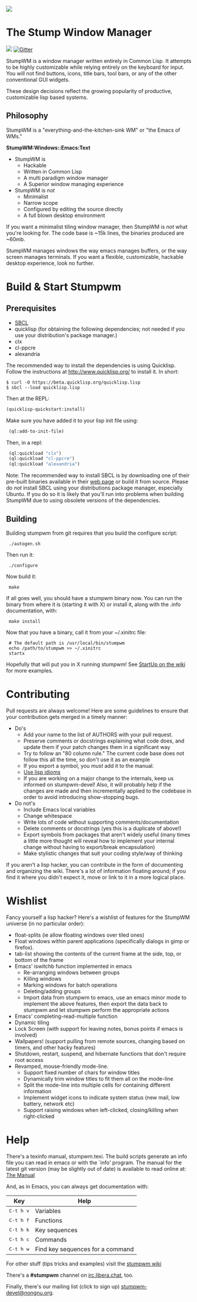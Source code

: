 ![](https://stumpwm.github.io/images/stumpwm-logo-stripe.png)


# The Stump Window Manager
![](https://travis-ci.org/stumpwm/stumpwm.svg)
[![Gitter](https://badges.gitter.im/stumpwm/community.svg)](https://gitter.im/stumpwm/community?utm_source=badge&utm_medium=badge&utm_campaign=pr-badge)

StumpWM is a window manager written entirely in Common Lisp. It
attempts to be highly customizable while relying entirely on the
keyboard for input. You will not find buttons, icons, title bars, tool
bars, or any of the other conventional GUI widgets.

These design decisions reflect the growing popularity of productive,
customizable lisp based systems.

## Philosophy 

StumpWM is a "everything-and-the-kitchen-sink WM" or "the Emacs of
WMs."

**StumpWM:Windows::Emacs:Text**

* StumpWM is
  * Hackable
  * Written in Common Lisp
  * A multi paradigm window manager
  * A Superior window managing experience 
* StumpWM is *not*
  * Minimalist
  * Narrow scope
  * Configured by editing the source directly
  * A full blown desktop environment

If you want a minimalist tiling window manager, then StumpWM is *not*
what you're looking for.  The code base is ~15k lines, the binaries
produced are ~60mb.

StumpWM manages windows the way emacs manages buffers, or the way
screen manages terminals. If you want a flexible, customizable,
hackable desktop experience, look no further.

# Build & Start Stumpwm

## Prerequisites

* [SBCL][sbcl]
* quicklisp (for obtaining the following dependencies; not needed if you use your distribution's package manager.)
* clx
* cl-ppcre
* alexandria

The recommended way to install the dependencies is using Quicklisp.
Follow the instructions at http://www.quicklisp.org/ to install it.
In short: 

```
$ curl -O https://beta.quicklisp.org/quicklisp.lisp
$ sbcl --load quicklisp.lisp
```

Then at the REPL:

```lisp
(quicklisp-quickstart:install)
```

Make sure you have added it to your lisp init file using:

```lisp
 (ql:add-to-init-file)
```

Then, in a repl:

```lisp
 (ql:quickload "clx")
 (ql:quickload "cl-ppcre")
 (ql:quickload "alexandria")
```

Note: The recommended way to install SBCL is by downloading one of their
pre-built binaries available in their [web page][sbcl-platform-table] or build
it from source. Please do _not_ install SBCL using your distributions package
manager, especially Ubuntu. If you do so it is likely that you'll run into
problems when building StumpWM due to using obsolete versions of the
dependencies.


## Building

Building stumpwm from git requires that you build the configure script:

```
 ./autogen.sh
```

Then run it:

```
 ./configure
```

Now build it:

```
 make
```

If all goes well, you should have a stumpwm binary now. You can run the binary
from where it is (starting it with X) or install it, along with the .info
documentation, with:

```
 make install
```

Now that you have a binary, call it from your ~/.xinitrc file:

```
 # The default path is /usr/local/bin/stumpwm
 echo /path/to/stumpwm >> ~/.xinitrc
 startx
```

Hopefully that will put you in X running stumpwm! See [StartUp on the
wiki](https://github.com/sabetts/stumpwm/wiki/StartUp) for more
examples.

# Contributing

Pull requests are always welcome! Here are some guidelines to ensure
that your contribution gets merged in a timely manner: 
* Do's 
  * Add your name to the list of AUTHORS with your pull request.  
  * Preserve comments or docstrings explaining what code does, and
    update them if your patch changes them in a significant way
  * Try to follow an "80 column rule." The current code base does not
    follow this all the time, so don't use it as an example
  * If you export a symbol, you *must* add it to the manual.
  * [Use lisp idioms][lisp-idioms]
  * If you are working on a major change to the internals, keep us
    informed on stumpwm-devel! Also, it will probably help if the
    changes are made and then incrementally applied to the codebase in
    order to avoid introducing show-stopping bugs.
* Do not's
  * Include Emacs local variables
  * Change whitespace 
  * Write lots of code without supporting comments/documentation
  * Delete comments or docstrings (yes this is a duplicate of above!)
  * Export symbols from packages that aren't widely useful (many times
    a little more thought will reveal how to implement your internal
    change without having to export/break encapsulation)
  * Make stylistic changes that suit your coding style/way of thinking 

If you aren't a lisp hacker, you can contribute in the form of
documenting and organizing the wiki. There's a lot of information
floating around; if you find it where you didn't expect it, move or
link to it in a more logical place.

# Wishlist 

Fancy yourself a lisp hacker? Here's a wishlist of features for the
StumpWM universe (in no particular order):
* float-splits (ie allow floating windows over tiled ones)
* Float windows within parent applications (specifically dialogs in
  gimp or firefox).
* tab-list showing the contents of the current frame at the side, top,
  or bottom of the frame
* Emacs' iswitchb function implemented in emacs
  * Re-arranging windows between groups
  * Killing windows
  * Marking windows for batch operations
  * Deleting/adding groups
  * Import data from stumpwm to emacs, use an emacs minor mode to
    implement the above features, then export the data back to stumpwm
    and let stumpwm perform the appropriate actions 
* Emacs' completing-read-multiple function
* Dynamic tiling
* Lock Screen (with support for leaving notes, bonus points if emacs
  is involved)
* Wallpapers! (support pulling from remote sources, changing based on
  timers, and other hacky features)
* Shutdown, restart, suspend, and hibernate functions that don't
  require root access
* Revamped, mouse-friendly mode-line. 
  * Support fixed number of chars for window titles
  * Dynamically trim window titles to fit them all on the mode-line
  * Split the mode-line into multiple cells for containing different information
  * Implement widget icons to indicate system status (new mail, low
    battery, network etc)
  * Support raising windows when left-clicked, closing/killing when right-clicked  

# Help

There's a texinfo manual, stumpwm.texi.  The build scripts generate an
info file you can read in emacs or with the `info' program.  The
manual for the latest git version (may be slightly out of date) is
available to read online at: [The Manual](https://stumpwm.github.io/)

And, as in Emacs, you can always get documentation with:

| Key                | Help                             |
|--------------------|----------------------------------|
| <kbd>C-t h v</kbd> | Variables                        |
| <kbd>C-t h f</kbd> | Functions                        |
| <kbd>C-t h k</kbd> | Key sequences                    |
| <kbd>C-t h c</kbd> | Commands                         |
| <kbd>C-t h w</kbd> | Find key sequences for a command |

For other stuff (tips tricks and examples) visit the [stumpwm wiki](https://github.com/stumpwm/stumpwm/wiki)

There's a **#stumpwm** channel on [irc.libera.chat](https://libera.chat), too.

Finally, there's our mailing list (click to sign up)
[stumpwm-devel@nongnu.org](https://lists.nongnu.org/mailman/listinfo/stumpwm-devel).


[lisp-idioms]: (http://web.archive.org/web/20160101153032/http://people.ace.ed.ac.uk/staff/medward2/class/moz/cm/doc/contrib/lispstyle.html)
[sbcl]: http://sbcl.org
[sbcl-platform-table]: http://sbcl.org/platform-table.html
